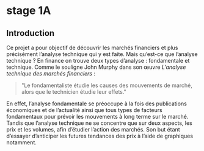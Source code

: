 # stage 1A
## Introduction

Ce projet a pour objectif de découvrir les marchés financiers et plus précisément l’analyse technique qui y est faite. Mais qu’est-ce que l’analyse technique ? En finance on trouve deux types d’analyse : fondamentale et technique. Comme le souligne John Murphy dans son œuvre _L'analyse technique des marchés financiers_ :
>"Le fondamentaliste étudie les causes des mouvements de marché, 
>alors que le technicien étudie leur effets."

En effet, l’analyse fondamentale se préoccupe à la fois des publications économiques et de l’actualité ainsi que tous types de facteurs fondamentaux pour prévoir les mouvements à long terme sur le marché. Tandis que l’analyse technique ne se concentre que sur deux aspects, les prix et les volumes, afin d’étudier l’action des marchés. Son but étant d’essayer d’anticiper les futures tendances des prix à l’aide de graphiques notamment.


